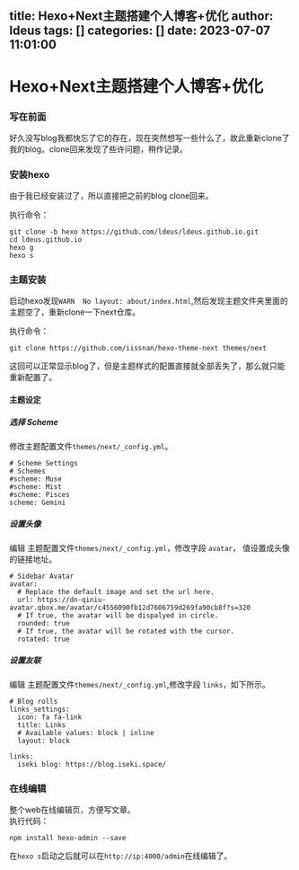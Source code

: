 title: Hexo+Next主题搭建个人博客+优化
author: ldeus
tags: []
categories: []
date: 2023-07-07 11:01:00
---
# Hexo+Next主题搭建个人博客+优化

### 写在前面

好久没写blog我都快忘了它的存在，现在突然想写一些什么了，故此重新clone了我的blog。clone回来发现了些许问题，稍作记录。
<!-- more -->
### 安装hexo

由于我已经安装过了，所以直接把之前的blog clone回来。

执行命令：
```
git clone -b hexo https://github.com/ldeus/ldeus.github.io.git
cd ldeus.github.io
hexo g
hexo s
```

### 主题安装

启动hexo发现`WARN  No layout: about/index.html`,然后发现主题文件夹里面的主题空了，重新clone一下next仓库。

执行命令：
```
git clone https://github.com/iissnan/hexo-theme-next themes/next
```


这回可以正常显示blog了，但是主题样式的配置直接就全部丢失了，那么就只能重新配置了。

#### 主题设定
##### 选择 Scheme
修改主题配置文件`themes/next/_config.yml`。

```
# Scheme Settings
# Schemes
#scheme: Muse
#scheme: Mist
#scheme: Pisces
scheme: Gemini
```
##### 设置头像
编辑 主题配置文件`themes/next/_config.yml`，修改字段 `avatar`， 值设置成头像的链接地址。

```
# Sidebar Avatar
avatar: 
  # Replace the default image and set the url here.
  url: https://dn-qiniu-avatar.qbox.me/avatar/c4556090fb12d7606759d269fa90cb8f?s=320
  # If true, the avatar will be dispalyed in circle.
  rounded: true
  # If true, the avatar will be rotated with the cursor.
  rotated: true

```
##### 设置友联
编辑 主题配置文件`themes/next/_config.yml`,修改字段 `links`，如下所示。
```
# Blog rolls
links_settings:
  icon: fa fa-link
  title: Links
  # Available values: block | inline
  layout: block

links:
  iseki blog: https://blog.iseki.space/
```
### 在线编辑
整个web在线编辑页，方便写文章。  
执行代码：
```
npm install hexo-admin --save
```
在`hexo s`启动之后就可以在`http://ip:4000/admin`在线编辑了。